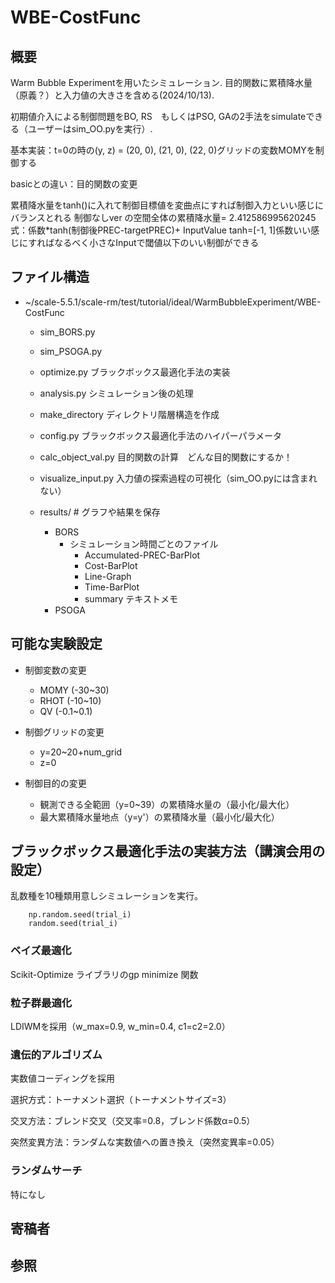 # WBE-CostFunc
## 概要
Warm Bubble Experimentを用いたシミュレーション. 目的関数に累積降水量（原義？）と入力値の大きさを含める(2024/10/13).

初期値介入による制御問題をBO, RS　もしくはPSO, GAの2手法をsimulateできる（ユーザーはsim_OO.pyを実行）.

基本実装：t=0の時の(y, z) = (20, 0), (21, 0), (22, 0)グリッドの変数MOMYを制御する

basicとの違い：目的関数の変更

累積降水量をtanh()に入れて制御目標値を変曲点にすれば制御入力といい感じにバランスとれる
制御なしver の空間全体の累積降水量= 2.412586995620245
式：係数*tanh(制御後PREC-targetPREC)+ InputValue
tanh=[-1, 1]係数いい感じにすればなるべく小さなInputで閾値以下のいい制御ができる

## ファイル構造
- ~/scale-5.5.1/scale-rm/test/tutorial/ideal/WarmBubbleExperiment/WBE-CostFunc
    - sim_BORS.py

    - sim_PSOGA.py

    - optimize.py ブラックボックス最適化手法の実装

    - analysis.py シミュレーション後の処理

    - make_directory ディレクトリ階層構造を作成

    - config.py ブラックボックス最適化手法のハイパーパラメータ

    - calc_object_val.py 目的関数の計算　どんな目的関数にするか！

    - visualize_input.py 入力値の探索過程の可視化（sim_OO.pyには含まれない）

    - results/              # グラフや結果を保存
        - BORS
            - シミュレーション時間ごとのファイル
                - Accumulated-PREC-BarPlot
                - Cost-BarPlot
                - Line-Graph
                - Time-BarPlot
                - summary テキストメモ
        - PSOGA


## 可能な実験設定
- 制御変数の変更
    - MOMY  (-30~30)
    - RHOT  (-10~10)
    - QV    (-0.1~0.1)

- 制御グリッドの変更
    - y=20~20+num_grid
    - z=0


- 制御目的の変更
    - 観測できる全範囲（y=0~39）の累積降水量の（最小化/最大化）
    - 最大累積降水量地点（y=y'）の累積降水量（最小化/最大化）

## ブラックボックス最適化手法の実装方法（講演会用の設定）
乱数種を10種類用意しシミュレーションを実行。

        np.random.seed(trial_i) 
        random.seed(trial_i) 
     

### ベイズ最適化
Scikit-Optimize ライブラリのgp minimize 関数

### 粒子群最適化
LDIWMを採用（w_max=0.9, w_min=0.4, c1=c2=2.0）

### 遺伝的アルゴリズム
実数値コーディングを採用

選択方式：トーナメント選択（トーナメントサイズ=3）

交叉方法：ブレンド交叉（交叉率=0.8，ブレンド係数α=0.5）

突然変異方法：ランダムな実数値への置き換え（突然変異率=0.05）

### ランダムサーチ
特になし



## 寄稿者

## 参照